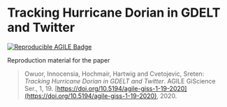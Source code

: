 # Tracking Hurricane Dorian in GDELT and Twitter

[![Reproducible AGILE Badge](https://reproducible-agile.github.io/public/images/badge/AGILE-reproducible-badge.svg)](https://doi.org/10.17605/OSF.IO/XS5YR)

Reproduction material for the paper

> Owuor, Innocensia, Hochmair, Hartwig and Cvetojevic, Sreten: _Tracking Hurricane Dorian in GDELT and Twitter_. AGILE GiScience Ser., 1, 19. [https://doi.org/10.5194/agile-giss-1-19-2020](https://doi.org/10.5194/agile-giss-1-19-2020), 2020.
